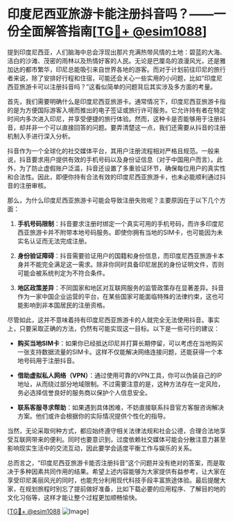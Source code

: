 # 印度尼西亚旅游卡能注册抖音吗？——一份全面解答指南[[TG💪+ @esim1088](https://t.me/s/esim1088)]

提到印度尼西亚，人们脑海中总会浮现出那片充满热带风情的土地：碧蓝的大海、洁白的沙滩、茂密的雨林以及热情好客的人民。无论是巴厘岛的浪漫风光，还是雅加达的都市繁华，印尼总能吸引来自世界各地的游客。而对于计划前往印尼的旅行者来说，除了安排好行程和住宿，可能还会关心一些实用的小问题，比如“印度尼西亚旅游卡可以注册抖音吗？”这看似简单的问题背后其实涉及多方面的考量。

首先，我们需要明确什么是印度尼西亚旅游卡。通常情况下，印度尼西亚旅游卡指的是为方便国际游客入境而推出的电子签证或旅行许可服务。它允许持有者在特定时间内多次进入印尼，并享受便捷的旅行体验。然而，这种卡是否能够用于注册抖音，却并非一个可以直接回答的问题。要弄清楚这一点，我们还需要从抖音的注册机制入手进行深入分析。

抖音作为一个全球化的社交媒体平台，其用户注册流程相对严格且规范。一般来说，抖音要求用户提供有效的手机号码以及身份证信息（对于中国用户而言）。此外，为了防止虚假账户泛滥，抖音还设置了多重验证环节，确保每位用户的真实性和合法性。因此，即便你持有合法有效的印度尼西亚旅游卡，也未必能顺利通过抖音的注册审核。

那么，为什么印度尼西亚旅游卡可能会导致注册失败呢？主要原因在于以下几个方面：

1. **手机号码限制**：抖音要求注册时绑定一个真实可用的手机号码，而许多印度尼西亚旅游卡并不附带本地号码服务。即使你拥有当地的SIM卡，也可能因为未实名认证而无法完成注册。
   
2. **身份验证障碍**：抖音需要验证用户的国籍和身份信息，而印度尼西亚旅游卡本身并不能完全满足这一需求。除非你同时具备印尼居民的身份证明文件，否则可能会被系统判定为不符合条件。

3. **地区政策差异**：不同国家和地区对互联网服务的监管政策存在显著差异。抖音作为一家中国企业运营的平台，在某些国家可能面临特殊的法律约束，这也可能影响到非本国居民的注册资格。

尽管如此，这并不意味着持有印度尼西亚旅游卡的人就完全无法使用抖音。事实上，只要采取正确的方法，仍然有可能实现这一目标。以下是一些可行的建议：

- **购买当地SIM卡**：如果你已经抵达印尼并打算长期停留，可以考虑在当地购买一张支持数据流量的SIM卡。这样不仅能解决网络连接问题，还能获得一个本地号码用于注册抖音。
  
- **借助虚拟私人网络（VPN）**：通过使用可靠的VPN工具，你可以伪装自己的IP地址，从而绕过部分地域限制。不过需要注意的是，这种方法存在一定风险，务必选择信誉良好的服务商以保护个人信息安全。

- **联系客服寻求帮助**：如果遇到具体困难，不妨直接联系抖音官方客服咨询解决方案。他们或许会根据你的实际情况提供个性化的指导。

当然，无论采取何种方式，都应始终遵守相关法律法规和社会公德，合理合法地享受互联网带来的便利。同时也要意识到，过度依赖社交媒体可能会分散注意力甚至影响现实生活中的交流互动，因此要学会适度平衡工作与娱乐的关系。

总而言之，“印度尼西亚旅游卡能否注册抖音”这个问题并没有绝对的答案，而是取决于多种因素共同作用的结果。希望上述内容能够为大家提供有益参考，让大家在享受印尼美丽风光的同时，也能充分利用现代科技手段丰富旅途体验。最后提醒大家，在规划旅程时别忘了提前做好准备，比如下载必要的应用程序、了解目的地的文化习俗等，这样才能让整个过程更加顺畅愉快。

[[TG💪+ @esim1088](https://t.me/s/esim1088) ![Image](https://i.postimg.cc/4NQfJmqS/Snipaste-2025-05-13-00-14-12.png)]